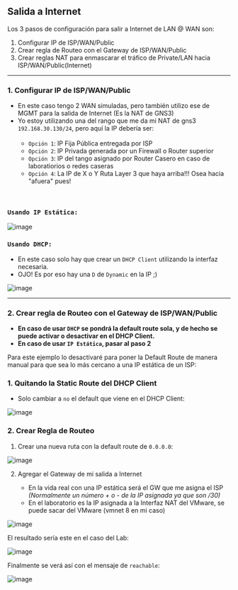 ## Salida a Internet

Los 3 pasos de configuración para salir a Internet de LAN @ WAN son:

1. Configurar IP de ISP/WAN/Public
2. Crear regla de Routeo con el Gateway de ISP/WAN/Public
3. Crear reglas NAT para enmascarar el tráfico de Private/LAN hacia ISP/WAN/Public(Internet)

---

### 1. Configurar IP de ISP/WAN/Public

- En este caso tengo 2 WAN simuladas, pero también utilizo ese de MGMT para la salida de Internet (Es la NAT de GNS3)
- Yo estoy utilizando una del rango que me da mi NAT de gns3 `192.168.30.130/24`, pero aquí la IP debería ser: <br><br>
    - `Opción 1`: IP Fija Pública entregada por ISP
    - `Opción 2`: IP Privada generada por un Firewall o Router superior
    - `Opción 3`: IP del tango asignado por Router Casero en caso de laboratiorios o redes caseras
    - `Opción 4`: La IP de X o Y Ruta Layer 3 que haya arriba!!! Osea hacia "afuera" pues! 
<br>

### `Usando IP Estática:`

![image](https://github.com/Fz3r0/Fz3r0_-_MikroTik/assets/94720207/41ad5448-55da-42dd-b7ea-f9c2ada29049)

### `Usando DHCP:`

- En este caso solo hay que crear un `DHCP Client` utilizando la interfaz necesaria.
- OJO! Es por eso hay una `D` de `Dynamic` en la IP ;)

![image](https://github.com/Fz3r0/Fz3r0_-_MikroTik/assets/94720207/82319b1b-5512-45dc-8038-6da8591bbe60)

---

### 2. Crear regla de Routeo con el Gateway de ISP/WAN/Public

- **En caso de usar `DHCP` se pondrá la default route sola, y de hecho se puede activar o desactivar en el DHCP Client.**
- **En caso de usar `IP Estática`, pasar al paso 2**

Para este ejemplo lo desactivaré para poner la Default Route de manera manual para que sea lo más cercano a una IP estática de un ISP:

### 1. Quitando la Static Route del DHCP Client

- Solo cambiar a `no` el default que viene en el DHCP Client:

![image](https://github.com/Fz3r0/Fz3r0_-_MikroTik/assets/94720207/6d90f574-75a1-4978-a790-2cb21af778bf)

### 2. Crear Regla de Routeo

1. Crear una nueva ruta con la default route de `0.0.0.0`:

![image](https://github.com/Fz3r0/Fz3r0_-_MikroTik/assets/94720207/39e695d8-56e5-43c8-8069-dd7ed8124f60)

2. Agregar el Gateway de mi salida a Internet
   
    - En la vida real con una IP estática será el GW que me asigna el ISP _(Normalmente un número + o - de la IP asignada ya que son /30)_
    - En el laboratorio es la IP asignada a la Interfaz NAT del VMware, se puede sacar del VMware (vmnet 8 en mi caso)

![image](https://github.com/Fz3r0/Fz3r0_-_MikroTik/assets/94720207/3b59de48-18df-49a2-90f1-441fe1ef3cd8)

El resultado sería este en el caso del Lab:

![image](https://github.com/Fz3r0/Fz3r0_-_MikroTik/assets/94720207/bbf16cca-a91d-4812-977e-9ffdf62d961e)

Finalmente se verá así con el mensaje de `reachable`:

![image](https://github.com/Fz3r0/Fz3r0_-_MikroTik/assets/94720207/5fad25f8-20e7-4674-854c-919b4df418f9)




